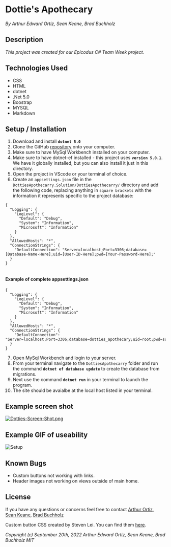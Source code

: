 # Dottie's Apothecary
_By Arthur Edward Ortiz, Sean Keane, Brad Buchholz_

## Description

_This project was created for our Epicodus C# Team Week project._ 

## Technologies Used 
* CSS
* HTML 
* dotnet
* .Net 5.0
* Boostrap
* MYSQL
* Markdown       

## Setup / Installation 

1. Download and install **`dotnet 5.0`**
2. Clone the GitHub [repository](https://github.com/ArthurEOrtiz/DottiesApothecarry.Solution.git) onto your computer.
3. Make sure to have MySql Workbench installed on your computer.
4. Make sure to have dotnet-ef installed - this project uses **`version 5.0.1`**. We have it globally installed, but you can also install it just in this directory. 
5. Open the project in VScode or your terminal of choice. 
6. Create an `appsettings.json` file in the `DottiesApothecarry.Solution/DottiesApothecarry/` directory and add the following code, replacing anything in `square brackets` with the information it represents specific to the project database:

```
{
  "Logging": {
    "LogLevel": {
      "Default": "Debug",
      "System": "Information",
      "Microsoft": "Information"
    }
  },
  "AllowedHosts": "*",
  "ConnectionStrings": {
    "DefaultConnection": "Server=localhost;Port=3306;database=[Database-Name-Here];uid=[User-ID-Here];pwd=[Your-Password-Here];"
  }
}


```
#### Example of complete appsettings.json
```
{
  "Logging": {
    "LogLevel": {
      "Default": "Debug",
      "System": "Information",
      "Microsoft": "Information"
    }
  },
  "AllowedHosts": "*",
  "ConnectionStrings": {
    "DefaultConnection": "Server=localhost;Port=3306;database=dotties_apothecary;uid=root;pwd=superawesomestrongpassword;"
  }
}
```
7. Open MySql Workbench and login to your server.
8. From your terminal navigate to the `DottiesApothecarry` folder and run the command **`dotnet ef database update`** to create the database from migrations.
9. Next use the command **`dotnet run`** in your terminal to launch the program.
10. The site should be avaialbe at the local host listed in your terminal. 

## Example screen shot
[![Dotties-Screen-Shot.png](https://i.postimg.cc/dV6677FB/Dotties-Screen-Shot.png)](https://postimg.cc/4YKVqxm7)

## Example GIF of useability
![Setup](Dotties-Gif.gif)

## Known Bugs 
* Custom buttons not working with links.
* Header images not working on views outside of main home. 
## License

If you have any questions or concerns feel free to contact [Arthur Ortiz](mailto:Ortiz.Arthur.E@gmail.com), [Sean Keane](mailto:code@sean-keane.com), [Brad Buchholz](mailto:bradbuchholz@gmail.com)

Custom button CSS created by Steven Lei. You can find them [here](https://getcssscan.com/css-buttons-examples). 

_Copyright (c) September 20th, 2022 Arthur Edward Ortiz, Sean Keane, Brad Buchholz MIT_